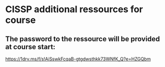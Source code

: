 # CISSP additional ressources for course  

## The password to the ressource will be provided at course start:  
https://1drv.ms/f/s!AiSswkFcqaB-gtgdwsthkk73WNfK_Q?e=HZGQbm